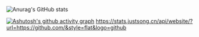 ![Anurag's GitHub stats](https://github-readme-stats.vercel.app/api?username=JoyinJoester&show_icons=true&theme=midnight-purple)
                
[![Ashutosh's github activity graph](https://github-readme-activity-graph.vercel.app/graph?username=JoyinJoester&theme=react-dark)](https://github.com/ashutosh00710/github-readme-activity-graph)
https://stats.justsong.cn/api/website/?url=https://github.com/&style=flat&logo=github
